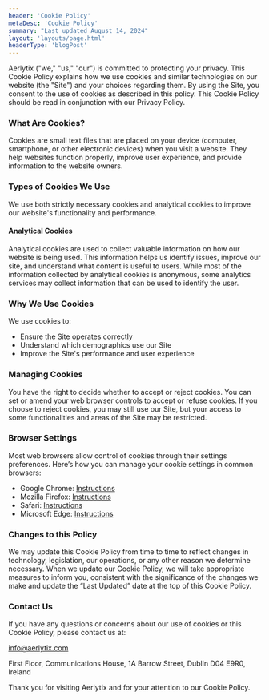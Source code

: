 ```yaml
---
header: 'Cookie Policy'
metaDesc: 'Cookie Policy'
summary: "Last updated August 14, 2024"
layout: 'layouts/page.html'
headerType: 'blogPost'
---
```


Aerlytix ("we," "us," "our") is committed to protecting your privacy. This Cookie Policy explains how we use cookies and similar technologies on our website (the "Site") and your choices regarding them. By using the Site, you consent to the use of cookies as described in this policy. This Cookie Policy should be read in conjunction with our Privacy Policy.

### What Are Cookies?

Cookies are small text files that are placed on your device (computer, smartphone, or other electronic devices) when you visit a website. They help websites function properly, improve user experience, and provide information to the website owners.

### Types of Cookies We Use

We use both strictly necessary cookies and analytical cookies to improve our website's functionality and performance.

#### Analytical Cookies

Analytical cookies are used to collect valuable information on how our website is being used. This information helps us identify issues, improve our site, and understand what content is useful to users. While most of the information collected by analytical cookies is anonymous, some analytics services may collect information that can be used to identify the user.

### Why We Use Cookies

We use cookies to:
- Ensure the Site operates correctly
- Understand which demographics use our Site
- Improve the Site's performance and user experience

### Managing Cookies

You have the right to decide whether to accept or reject cookies. You can set or amend your web browser controls to accept or refuse cookies. If you choose to reject cookies, you may still use our Site, but your access to some functionalities and areas of the Site may be restricted.

### Browser Settings

Most web browsers allow control of cookies through their settings preferences. Here’s how you can manage your cookie settings in common browsers:

- Google Chrome: [Instructions](https://support.google.com/chrome/answer/95647)
- Mozilla Firefox: [Instructions](https://support.mozilla.org/en-US/kb/enable-and-disable-cookies-website-preferences)
- Safari: [Instructions](https://support.apple.com/guide/safari/manage-cookies-and-website-data-sfri11471/mac)
- Microsoft Edge: [Instructions](https://support.microsoft.com/en-us/microsoft-edge/delete-cookies-in-microsoft-edge-63947406-40ac-c3b8-57b9-2a946a29ae09)

### Changes to this Policy

We may update this Cookie Policy from time to time to reflect changes in technology, legislation, our operations, or any other reason we determine necessary. When we update our Cookie Policy, we will take appropriate measures to inform you, consistent with the significance of the changes we make and update the “Last Updated” date at the top of this Cookie Policy.

### Contact Us

If you have any questions or concerns about our use of cookies or this Cookie Policy, please contact us at:

[info@aerlytix.com](mailto:info@aerlytix.com)

First Floor,
Communications House,
1A Barrow Street,
Dublin D04 E9R0,
Ireland

Thank you for visiting Aerlytix and for your attention to our Cookie Policy.